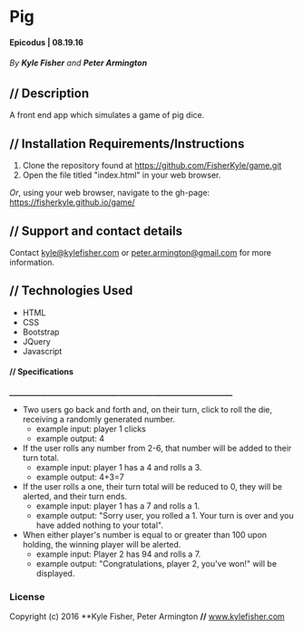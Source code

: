 # Pig

#### Epicodus | 08.19.16
###### _By **Kyle Fisher** and **Peter Armington**_

## **//** Description

A front end app which simulates a game of pig dice.

## **//** Installation Requirements/Instructions

1. Clone the repository found at https://github.com/FisherKyle/game.git
2. Open the file titled "index.html" in your web browser.

_Or_, using your web browser, navigate to the gh-page: https://fisherkyle.github.io/game/

## **//** Support and contact details

Contact kyle@kylefisher.com or peter.armington@gmail.com for more information.

## **//** Technologies Used

* HTML
* CSS
* Bootstrap
* JQuery
* Javascript

#### **//** **Specifications**
**___________________________________________________________**

* Two users go back and forth and, on their turn, click to roll the die, receiving a randomly generated number.
  * example input: player 1 clicks
  * example output: 4
* If the user rolls any number from 2-6, that number will be added to their turn total.
  * example input: player 1 has a 4 and rolls a 3.
  * example output: 4+3=7
* If the user rolls a one, their turn total will be reduced to 0, they will be alerted, and their turn ends.
  * example input: player 1 has a 7 and rolls a 1.
  * example output: "Sorry user, you rolled a 1. Your turn is over and you have added nothing to your total".
* When either player's number is equal to or greater than 100 upon holding, the winning player will be alerted.
  * example input: Player 2 has 94 and rolls a 7.
  * example output: "Congratulations, player 2, you've won!" will be displayed.


### License

Copyright (c) 2016 **Kyle Fisher, Peter Armington **//** www.kylefisher.com
